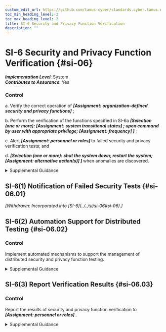 ```yaml
---
custom_edit_url: https://github.com/tamus-cyber/standards.cyber.tamus.edu/tree/main/static/content/tamus.edu/TAMUS_profile.xml
toc_min_heading_level: 2
toc_max_heading_level: 2
title: SI-6 Security and Privacy Function Verification
description: ""
---
```


# SI-6 Security and Privacy Function Verification {#si-06}

_**Implementation Level**_: System\
_**Contributes to Assurance**_: Yes

### Control

a. Verify the correct operation of <strong>                     <em>[Assignment: organization-defined security and privacy functions]</em>                  </strong>;

b. Perform the verification of the functions specified in SI-6a <strong>                     <em>[Selection (one or more):                   <strong>                           <em>[Assignment: system transitional states]</em>                        </strong>               ; upon command by user with appropriate privilege;                   <strong>                           <em>[Assignment: frequency]</em>                        </strong>               ]</em>                  </strong>;

c. Alert <strong>                     <em>[Assignment: personnel or roles]</em>                  </strong> to failed security and privacy verification tests; and

d.                   <strong>                     <em>[Selection (one or more): shut the system down; restart the system;                   <strong>                           <em>[Assignment: alternative action(s)]</em>                        </strong>               ]</em>                  </strong> when anomalies are discovered.

<details>
  <summary>Supplemental Guidance</summary>

Transitional states for systems include system startup, restart, shutdown, and abort. System notifications include hardware indicator lights, electronic alerts to system administrators, and messages to local computer consoles. In contrast to security function verification, privacy function verification ensures that privacy functions operate as expected and are approved by the senior agency official for privacy or that privacy attributes are applied or used as expected.

</details>

## SI-6(1) Notification of Failed Security Tests {#si-06.01}

<prop xmlns="http://csrc.nist.gov/ns/oscal/1.0" name="status" value="withdrawn">
               <em>[Withdrawn: Incorporated into [SI-6](../../si/si-06#si-06).]</em>
            </prop>
            

## SI-6(2) Automation Support for Distributed Testing {#si-06.02}

### Control

Implement automated mechanisms to support the management of distributed security and privacy function testing.

<details>
  <summary>Supplemental Guidance</summary>

The use of automated mechanisms to support the management of distributed function testing helps to ensure the integrity, timeliness, completeness, and efficacy of such testing.

</details>

## SI-6(3) Report Verification Results {#si-06.03}

### Control

Report the results of security and privacy function verification to <strong>                     <em>[Assignment: personnel or roles]</em>                  </strong>.

<details>
  <summary>Supplemental Guidance</summary>

Organizational personnel with potential interest in the results of the verification of security and privacy functions include systems security officers, senior agency information security officers, and senior agency officials for privacy.

</details>

